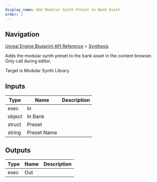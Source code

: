 ```yaml
---
display_name: Add Modular Synth Preset to Bank Asset
order: 1
---
```

## Navigation

[Unreal Engine Blueprint API Reference](https://dev.epicgames.com/documentation/en-us/unreal-engine/BlueprintAPI) > [Synthesis](https://dev.epicgames.com/documentation/en-us/unreal-engine/BlueprintAPI/Synthesis)

Adds the modular synth preset to the bank asset in the content browser. Only call during editor.

Target is Modular Synth Library

## Inputs

| Type | Name | Description |
| --- | --- | --- |
| exec | In |  |
| object | In Bank |  |
| struct | Preset |  |
| string | Preset Name |  |

## Outputs

| Type | Name | Description |
| --- | --- | --- |
| exec | Out |  |

